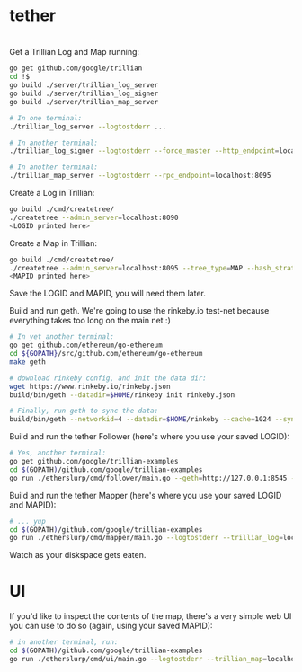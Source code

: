 # tether

#
Get a Trillian Log and Map running:

```bash
go get github.com/google/trillian
cd !$
go build ./server/trillian_log_server
go build ./server/trillian_log_signer
go build ./server/trillian_map_server

# In one terminal:
./trillian_log_server --logtostderr ...

# In another terminal:
./trillian_log_signer --logtostderr --force_master --http_endpoint=localhost:8092 --batch_size=1000 --sequencer_guard_window=0 --sequencer_interval=200ms

# In another terminal:
./trillian_map_server --logtostderr --rpc_endpoint=localhost:8095
```

Create a Log in Trillian:
```bash
go build ./cmd/createtree/
./createtree --admin_server=localhost:8090
<LOGID printed here>
```

Create a Map in Trillian:
```bash
go build ./cmd/createtree/
./createtree --admin_server=localhost:8095 --tree_type=MAP --hash_strategy=TEST_MAP_HASHER
<MAPID printed here>
```

Save the LOGID and MAPID, you will need them later.

Build and run geth.
We're going to use the rinkeby.io test-net because everything takes too long on
the main net :)


```bash
# In yet another terminal:
go get github.com/ethereum/go-ethereum
cd ${GOPATH}/src/github.com/ethereum/go-ethereum
make geth

# download rinkeby config, and init the data dir:
wget https://www.rinkeby.io/rinkeby.json
build/bin/geth --datadir=$HOME/rinkeby init rinkeby.json

# Finally, run geth to sync the data:
build/bin/geth --networkid=4 --datadir=$HOME/rinkeby --cache=1024 --syncmode=full --verbosity 3 --ethstats='yournode:Respect my authoritah!@stats.rinkeby.io' --bootnodes=enode://a24ac7c5484ef4ed0c5eb2d36620ba4e4aa13b8c84684e1b4aab0cebea2ae45cb4d375b77eab56516d34bfbd3c1a833fc51296ff084b770b94fb9028c4d25ccf@52.169.42.101:30303 --rpc console

```

Build and run the tether Follower (here's where you use your saved LOGID):

```bash
# Yes, another terminal:
go get github.com/google/trillian-examples
cd $(GOPATH)/github.com/google/trillian-examples
go run ./etherslurp/cmd/follower/main.go --geth=http://127.0.0.1:8545 --trillian_log=localhost:8090 --log_id LOGID --logtostderr
```

Build and run the tether Mapper (here's where you use your saved LOGID and MAPID):

```bash
# ... yup
cd $(GOPATH)/github.com/google/trillian-examples
go run ./etherslurp/cmd/mapper/main.go --logtostderr --trillian_log=localhost:8090 --log_id LOGID --map_id MAPID
```

Watch as your diskspace gets eaten.

# UI
If you'd like to inspect the contents of the map, there's a very simple web UI you can use to do so (again, using your saved MAPID):

```bash
# in another terminal, run:
cd $(GOPATH)/github.com/google/trillian-examples
go run ./etherslurp/cmd/ui/main.go --logtostderr --trillian_map=localhost:8095 --map_id=MAPID
```
